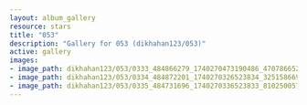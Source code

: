```yaml
---
layout: album_gallery
resource: stars
title: "053"
description: "Gallery for 053 (dikhahan123/053)"
active: gallery
images:
- image_path: dikhahan123/053/0333_484866279_1740270473190486_4707866529812592418_n.jpg
- image_path: dikhahan123/053/0334_484872201_1740270326523834_325158669728184388_n.jpg
- image_path: dikhahan123/053/0335_484731696_1740270336523833_8102500574674364363_n.jpg
---
```

